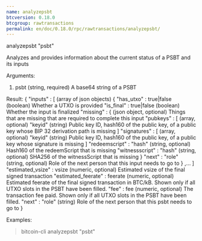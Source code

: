 ```yaml
---
name: analyzepsbt
btcversion: 0.18.0
btcgroup: rawtransactions
permalink: en/doc/0.18.0/rpc/rawtransactions/analyzepsbt/
---
```


analyzepsbt "psbt"

Analyzes and provides information about the current status of a PSBT and its inputs

Arguments:
1. psbt    (string, required) A base64 string of a PSBT

Result:
{
  "inputs" : [                      (array of json objects)
    {
      "has_utxo" : true|false     (boolean) Whether a UTXO is provided
      "is_final" : true|false     (boolean) Whether the input is finalized
      "missing" : {               (json object, optional) Things that are missing that are required to complete this input
        "pubkeys" : [             (array, optional)
          "keyid"                 (string) Public key ID, hash160 of the public key, of a public key whose BIP 32 derivation path is missing
        ]
        "signatures" : [          (array, optional)
          "keyid"                 (string) Public key ID, hash160 of the public key, of a public key whose signature is missing
        ]
        "redeemscript" : "hash"   (string, optional) Hash160 of the redeemScript that is missing
        "witnessscript" : "hash"  (string, optional) SHA256 of the witnessScript that is missing
      }
      "next" : "role"             (string, optional) Role of the next person that this input needs to go to
    }
    ,...
  ]
  "estimated_vsize" : vsize       (numeric, optional) Estimated vsize of the final signed transaction
  "estimated_feerate" : feerate   (numeric, optional) Estimated feerate of the final signed transaction in BTC/kB. Shown only if all UTXO slots in the PSBT have been filled.
  "fee" : fee                     (numeric, optional) The transaction fee paid. Shown only if all UTXO slots in the PSBT have been filled.
  "next" : "role"                 (string) Role of the next person that this psbt needs to go to
}

Examples:
> bitcoin-cli analyzepsbt "psbt"


